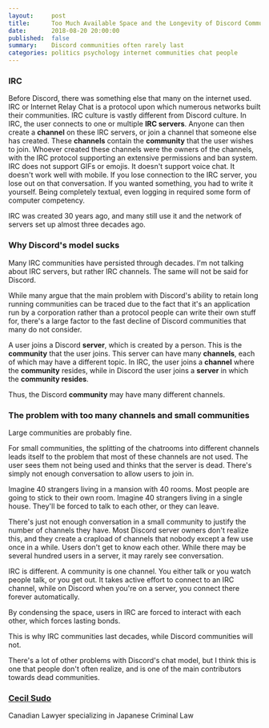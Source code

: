 ```yaml
---
layout:     post
title:      Too Much Available Space and the Longevity of Discord Communities
date:       2018-08-20 20:00:00
published:  false
summary:    Discord communities often rarely last
categories: politics psychology internet communities chat people
---
```


### IRC

Before Discord, there was something else that many on the internet used. IRC or Internet Relay Chat is a protocol upon which numerous networks built their communities. IRC culture is vastly different from Discord culture. In IRC, the user connects to one or multiple **IRC servers**. Anyone can then create a **channel** on these IRC servers, or join a channel that someone else has created. These **channels** contain the **community** that the user wishes to join. Whoever created these channels were the owners of the channels, with the IRC protocol supporting an extensive permissions and ban system. IRC does not support GIFs or emojis. It doesn't support voice chat. It doesn't work well with mobile. If you lose connection to the IRC server, you lose out on that conversation. If you wanted something, you had to write it yourself. Being completely textual, even logging in required some form of computer competency.

IRC was created 30 years ago, and many still use it and the network of servers set up almost three decades ago. 

### Why Discord's model sucks

Many IRC communities have persisted through decades. I'm not talking about IRC servers, but rather IRC channels. The same will not be said for Discord.

While many argue that the main problem with Discord's ability to retain long running communities can be traced due to the fact that it's an application run by a corporation rather than a protocol people can write their own stuff for, there's a large factor to the fast decline of Discord communities that many do not consider.

A user joins a Discord **server**, which is created by a person. This is the **community** that the user joins. This server can have many **channels**, each of which may have a different topic. In IRC, the user joins a **channel** where the **community** resides, while in Discord the user joins a **server** in which the **community resides**. 

Thus, the Discord **community** may have many different channels. 

### The problem with too many channels and small communities

Large communities are probably fine. 

For small communities, the splitting of the chatrooms into different channels leads itself to the problem that most of these channels are not used. The user sees them not being used and thinks that the server is dead. There's simply not enough conversation to allow users to join in. 

Imagine 40 strangers living in a mansion with 40 rooms. Most people are going to stick to their own room.
Imagine 40 strangers living in a single house. They'll be forced to talk to each other, or they can leave.

There's just not enough conversation in a small community to justify the number of channels they have. Most Discord server owners don't realize this, and they create a crapload of channels that nobody except a few use once in a while. Users don't get to know each other. While there may be several hundred users in a server, it may rarely see conversation.

IRC is different. A community is one channel. You either talk or you watch people talk, or you get out. It takes active effort to connect to an IRC channel, while on Discord when you're on a server, you connect there forever automatically.

By condensing the space, users in IRC are forced to interact with each other, which forces lasting bonds. 

This is why IRC communities last decades, while Discord communities will not. 

There's a lot of other problems with Discord's chat model, but I think this is one that people don't often realize, and is one of the main contributors towards dead communities. 

### [Cecil Sudo](https://medium.com/@sudo_seshiru)

Canadian Lawyer specializing in Japanese Criminal Law
